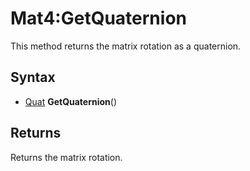 # Mat4:GetQuaternion

This method returns the matrix rotation as a quaternion.

## Syntax

- [Quat](Quat.md) **GetQuaternion**()

## Returns

Returns the matrix rotation.
